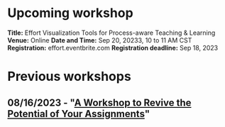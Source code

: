# Upcoming workshop
**Title:** Effort Visualization Tools for Process-aware Teaching & Learning
**Venue:** Online
**Date and Time:** Sep 20, 20233, 10 to 11 AM CST
**Registration:** effort.eventbrite.com
**Registration deadline:** Sep 18, 2023

# Previous workshops
## 08/16/2023 - "[A Workshop to Revive the Potential of Your Assignments](./Workshop_8-16-2023)"
